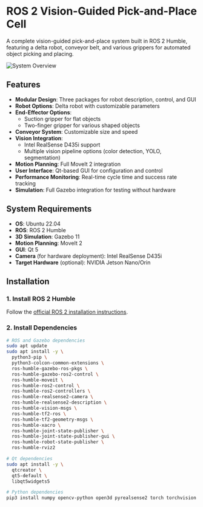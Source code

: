 # ROS 2 Vision-Guided Pick-and-Place Cell

A complete vision-guided pick-and-place system built in ROS 2 Humble, featuring a delta robot, conveyor belt, and various grippers for automated object picking and placing.

![System Overview](docs/images/system_overview.png)

## Features

- **Modular Design**: Three packages for robot description, control, and GUI
- **Robot Options**: Delta robot with customizable parameters
- **End-Effector Options**: 
  - Suction gripper for flat objects
  - Two-finger gripper for various shaped objects
- **Conveyor System**: Customizable size and speed
- **Vision Integration**:
  - Intel RealSense D435i support
  - Multiple vision pipeline options (color detection, YOLO, segmentation)
- **Motion Planning**: Full MoveIt 2 integration
- **User Interface**: Qt-based GUI for configuration and control
- **Performance Monitoring**: Real-time cycle time and success rate tracking
- **Simulation**: Full Gazebo integration for testing without hardware

## System Requirements

- **OS**: Ubuntu 22.04
- **ROS**: ROS 2 Humble
- **3D Simulation**: Gazebo 11
- **Motion Planning**: MoveIt 2
- **GUI**: Qt 5
- **Camera** (for hardware deployment): Intel RealSense D435i
- **Target Hardware** (optional): NVIDIA Jetson Nano/Orin

## Installation

### 1. Install ROS 2 Humble

Follow the [official ROS 2 installation instructions](https://docs.ros.org/en/humble/Installation/Ubuntu-Install-Debians.html).

### 2. Install Dependencies

```bash
# ROS and Gazebo dependencies
sudo apt update
sudo apt install -y \
  python3-pip \
  python3-colcon-common-extensions \
  ros-humble-gazebo-ros-pkgs \
  ros-humble-gazebo-ros2-control \
  ros-humble-moveit \
  ros-humble-ros2-control \
  ros-humble-ros2-controllers \
  ros-humble-realsense2-camera \
  ros-humble-realsense2-description \
  ros-humble-vision-msgs \
  ros-humble-tf2-ros \
  ros-humble-tf2-geometry-msgs \
  ros-humble-xacro \
  ros-humble-joint-state-publisher \
  ros-humble-joint-state-publisher-gui \
  ros-humble-robot-state-publisher \
  ros-humble-rviz2

# Qt dependencies
sudo apt install -y \
  qtcreator \
  qt5-default \
  libqt5widgets5

# Python dependencies
pip3 install numpy opencv-python open3d pyrealsense2 torch torchvision onnx onnxruntime
